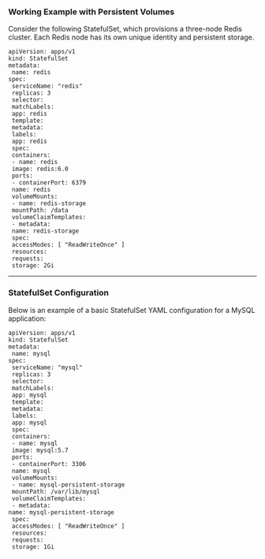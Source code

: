 ### Working Example with Persistent Volumes
Consider the following StatefulSet, which provisions a three-node Redis cluster. Each Redis node has
its own unique identity and persistent storage.

```
apiVersion: apps/v1
kind: StatefulSet
metadata:
 name: redis
spec:
 serviceName: "redis"
 replicas: 3
 selector:
 matchLabels:
 app: redis
 template:
 metadata:
 labels:
 app: redis
 spec:
 containers:
 - name: redis
 image: redis:6.0
 ports:
 - containerPort: 6379
 name: redis
 volumeMounts:
 - name: redis-storage
 mountPath: /data
 volumeClaimTemplates:
 - metadata:
 name: redis-storage
 spec:
 accessModes: [ "ReadWriteOnce" ]
 resources:
 requests:
 storage: 2Gi
```

---

### StatefulSet Configuration
Below is an example of a basic StatefulSet YAML configuration for a MySQL application:

```
apiVersion: apps/v1
kind: StatefulSet
metadata:
 name: mysql
spec:
 serviceName: "mysql"
 replicas: 3
 selector:
 matchLabels:
 app: mysql
 template:
 metadata:
 labels:
 app: mysql
 spec:
 containers:
 - name: mysql
 image: mysql:5.7
 ports:
 - containerPort: 3306
 name: mysql
 volumeMounts:
 - name: mysql-persistent-storage
 mountPath: /var/lib/mysql
 volumeClaimTemplates:
 - metadata:
name: mysql-persistent-storage
 spec:
 accessModes: [ "ReadWriteOnce" ]
 resources:
 requests:
 storage: 1Gi
```

